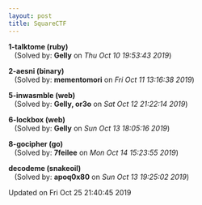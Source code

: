 ```yaml
---
layout: post
title: SquareCTF
---
```


<!--break-->

**1-talktome (ruby)**  
&nbsp;&nbsp;&nbsp;(Solved by: **Gelly** on _Thu Oct 10 19:53:43 2019_)  
  
**2-aesni (binary)**  
&nbsp;&nbsp;&nbsp;(Solved by: **mementomori** on _Fri Oct 11 13:16:38 2019_)  
  
**5-inwasmble (web)**  
&nbsp;&nbsp;&nbsp;(Solved by: **Gelly, or3o** on _Sat Oct 12 21:22:14 2019_)  
  
**6-lockbox (web)**  
&nbsp;&nbsp;&nbsp;(Solved by: **Gelly** on _Sun Oct 13 18:05:16 2019_)  
  
**8-gocipher (go)**  
&nbsp;&nbsp;&nbsp;(Solved by: **7feilee** on _Mon Oct 14 15:23:55 2019_)  
  
**decodeme (snakeoil)**  
&nbsp;&nbsp;&nbsp;(Solved by: **apoq0x80** on _Sun Oct 13 19:25:02 2019_)  
  


Updated on Fri Oct 25 21:40:45 2019
